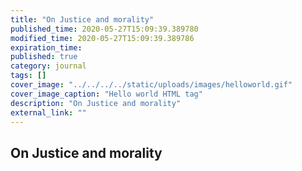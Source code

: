 ```yaml
---
title: "On Justice and morality"
published_time: 2020-05-27T15:09:39.389780
modified_time: 2020-05-27T15:09:39.389786
expiration_time: 
published: true
category: journal
tags: []
cover_image: "../../../../static/uploads/images/helloworld.gif"
cover_image_caption: "Hello world HTML tag"
description: "On Justice and morality"
external_link: ""
---
```


## On Justice and morality

